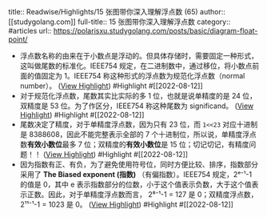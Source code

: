 title:: Readwise/Highlights/15 张图带你深入理解浮点数 (65)
author:: [[studygolang.com]]
full-title:: 15 张图带你深入理解浮点数
category:: #articles
url:: https://polarisxu.studygolang.com/posts/basic/diagram-float-point/

- 浮点数名称的由来在于小数点是浮动的。但具体存储时，需要固定一种形式，这叫做尾数的标准化。IEEE754 规定，在二进制数中，通过移位，将小数点前面的值固定为 1。IEEE754 称这种形式的浮点数为规范化浮点数（normal number）。 ([View Highlight](https://read.readwise.io/read/01ga0ax1fkqctwqy5nnwnneb1k)) #Highlight #[[2022-08-12]]
- 对于规范化浮点数，尾数其实比实际的多 1 位，也就是说单精度的是 24 位，双精度是 53 位。为了作区分，IEEE754 称这种尾数为 significand。 ([View Highlight](https://read.readwise.io/read/01ga0b716h0p1dqvypckzq449m)) #Highlight #[[2022-08-12]]
- 尾数决定了精度，对于单精度浮点数，因为只有 23 位，而 `1<<23` 对应十进制是 8388608，因此不能完整表示全部的 7 个十进制位，所以说，单精度浮点数**有效小数位**最多 7 位；双精度的**有效小数位**是 15 位；切记切记，有精度问题！！ ([View Highlight](https://read.readwise.io/read/01ga0azjwzbt91bk9qq600mgbp)) #Highlight #[[2022-08-12]]
- 因为指数有正、有负，为了避免使用符号位，同时方便比较、排序，指数部分采用了 **The Biased exponent (指数)** （有偏指数）。IEEE754 规定，2ᵉ⁻¹-1 的值是 0，其中 e 表示指数部分的位数，小于这个值表示负数，大于这个值表示正数。因此，对于单精度浮点数而言， 2⁸⁻¹-1 = 127 是 0；双精度浮点数，2¹¹⁻¹-1 = 1023 是 0。 ([View Highlight](https://read.readwise.io/read/01ga0b8thc3a49t8b1134fz4p4)) #Highlight #[[2022-08-12]]
